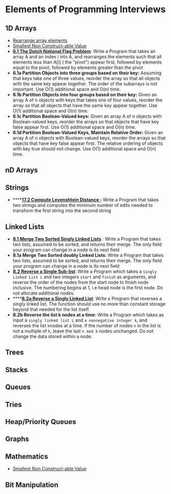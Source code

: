 # Elements of Programming Interviews

## 1D Arrays

* [Rearrange array elements](../problem-solutions/1d-array-problems/rearrange-array-elements.md)
* [Smallest Non Construct-able Value](../problem-solutions/mathematics-problems/smallest-non-construct-able-value.md)
* [**6.1 The Dutch National Flag Problem**](../problem-solutions/1d-array-problems/rearrange-array-into-3-parts-based-on-given-pivot-less-than-greater-than-pivot-dutch-flag-partitioni.md): Write a Program that takes an array A and an index i into A, and rearranges the elements such that all elements less than A\[i] ( the "pivot") appear first, followed by elements equal to the pivot, followed by elements greater than the pivot
* **6.1a Partition Objects into  three groups based on their key:** Assuming that keys take one of three values, reorder the array so that all objects with the same key appear together. The order of the subarrays is not important. Use O(1) additional space and O(n) time.
* **6.1b Partition Objects into four groups based on their key:** Given an array A of n objects with keys that takes one of four values, reorder the array so that all objects that have the same key appear together. Use O(1) additional space and O(n) time.
* **6.1c Partition Boolean-Valued keys:** Given an array A of n objects with Boolean-valued keys, reorder the arrays so that objects that have key false appear first. Use O(1) additional space and O(n) time.
* **6.1d Partition Boolean-Valued Keys, Maintain Relative Order:** Given an array A of n objects with Boolean-valued keys, reorder the arrays so that objects that have key false appear first. The relative ordering of objects with key true should not change. Use O(1) additional space and O(n) time.



## nD Arrays

## Strings

* ****[**17.2 Compute Levenshtein Distance** ](../problem-solutions/string-problems/minimum-edits-to-transform-one-string-to-another-levenshtein-distance.md)**:** Write a Program that takes two strings and computes the minimum number of edits needed to transform the first string into the second string

## Linked Lists

* &#x20;[**8.1 Merge Two Sorted Singly Linked Lists**](../problem-solutions/linked-list-problems/merge-2-sorted-linked-list.md) : Write a Program that takes two lists, assumed to be sorted, and returns their merge. The only field your program can change in a node is its next field
* **8.1a Merge Two Sorted doubly Linked Lists**:  Write a Program that takes two lists, assumed to be sorted, and returns their merge. The only field your program can change in a node is its next field
* [**8.2 Reverse a Single Sub-list**](../problem-solutions/linked-list-problems/reverse-a-linked-list-between-given-start-and-end-nodes.md): Write a Program which takes a `singly Linked List L` and two integers `start` and `finish` as arguments, and reverse the order of the nodes from the start node to finish node inclusive. The numbering begins at 1, i.e head node is the first node. Do not allocate additional nodes.
* ****[**8.2a Reverse a Singly Linked List**](../problem-solutions/linked-list-problems/reverse-a-linked-list.md): Write a Program that reverses a singly linked list. The function should use no more than constant storage beyond that needed for the list itself.&#x20;
* **8.2b Reverse the list k nodes at a time**: Write a Program which takes as input a `singly linked list L` and `a nonnegative integer k`, and reverses the list `k`nodes at a time. If the number of nodes `n` in the list is not a multiple of `k`, leave the last `n mod k` nodes unchanged. Do not change the data stored within a node.



## Trees

## Stacks

## Queues

## Tries

## Heap/Priority Queues

## Graphs

## Mathematics

* [Smallest Non Construct-able Value](../problem-solutions/mathematics-problems/smallest-non-construct-able-value.md)

## Bit Manipulation

